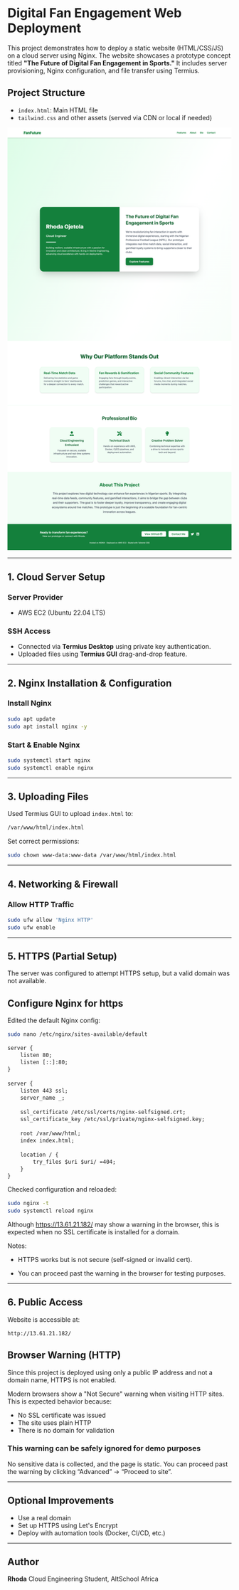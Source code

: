 # Digital Fan Engagement Web Deployment

This project demonstrates how to deploy a static website (HTML/CSS/JS) on a cloud server using Nginx. The website showcases a prototype concept titled **"The Future of Digital Fan Engagement in Sports."** It includes server provisioning, Nginx configuration, and file transfer using Termius.

## Project Structure

* `index.html`: Main HTML file
* `tailwind.css` and other assets (served via CDN or local if needed)

![rendered page](./screenshot.png)

---

## 1. Cloud Server Setup

### Server Provider

* AWS EC2 (Ubuntu 22.04 LTS)

### SSH Access

* Connected via **Termius Desktop** using private key authentication.
* Uploaded files using **Termius GUI** drag-and-drop feature.

---

## 2. Nginx Installation & Configuration

### Install Nginx

```bash
sudo apt update
sudo apt install nginx -y
```

### Start & Enable Nginx

```bash
sudo systemctl start nginx
sudo systemctl enable nginx
```


---

## 3. Uploading Files

Used Termius GUI to upload `index.html` to:

```bash
/var/www/html/index.html
```

Set correct permissions:

```bash
sudo chown www-data:www-data /var/www/html/index.html
```

---

## 4. Networking & Firewall

### Allow HTTP Traffic

```bash
sudo ufw allow 'Nginx HTTP'
sudo ufw enable
```


---
## 5. HTTPS (Partial Setup)

The server was configured to attempt HTTPS setup, but a valid domain was not available.

## Configure Nginx for https

Edited the default Nginx config:

```bash
sudo nano /etc/nginx/sites-available/default
```

```nginx
server {
    listen 80;
    listen [::]:80;
}

server {
    listen 443 ssl;
    server_name _;

    ssl_certificate /etc/ssl/certs/nginx-selfsigned.crt;
    ssl_certificate_key /etc/ssl/private/nginx-selfsigned.key;

    root /var/www/html;
    index index.html;

    location / {
        try_files $uri $uri/ =404;
    }
}
```
Checked configuration and reloaded:

```bash
sudo nginx -t
sudo systemctl reload nginx
```

Although https://13.61.21.182/ may show a warning in the browser, this is expected when no SSL certificate is installed for a domain.

Notes:

- HTTPS works but is not secure (self-signed or invalid cert).

- You can proceed past the warning in the browser for testing purposes.
---

## 6. Public Access

Website is accessible at:

```
http://13.61.21.182/
```
## Browser Warning (HTTP)

Since this project is deployed using only a public IP address and not a domain name, HTTPS is not enabled.

Modern browsers show a "Not Secure" warning when visiting HTTP sites. This is expected behavior because:

- No SSL certificate was issued
- The site uses plain HTTP
- There is no domain for validation

### This warning can be safely ignored for demo purposes

No sensitive data is collected, and the page is static. You can proceed past the warning by clicking “Advanced” → “Proceed to site”.

---

## Optional Improvements

* Use a real domain 
* Set up HTTPS using Let's Encrypt
* Deploy with automation tools (Docker, CI/CD, etc.)

---

## Author

**Rhoda**
Cloud Engineering Student, AltSchool Africa
